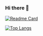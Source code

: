 ### Hi there 👋

[![Readme Card](https://github-readme-stats.vercel.app/api/pin/?username=Elixirion&repo=github-readme-stats)](https://github.com/Elixirion/github-readme-stats)

[![Top Langs](https://github-readme-stats.vercel.app/api/top-langs/?username=Elixirion&layout=compact)](https://github.com/Elixirion/github-readme-stats)
